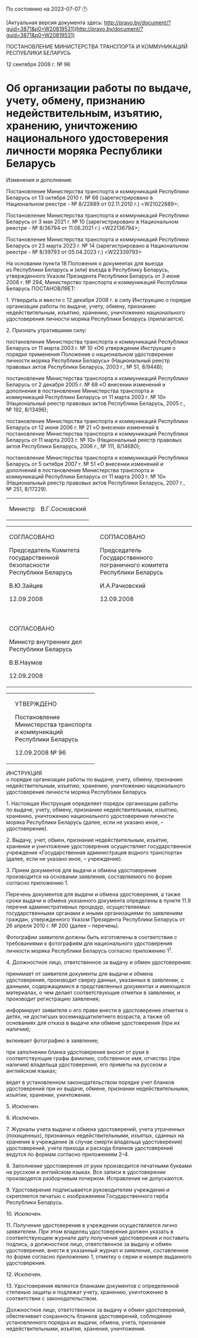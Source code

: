 По состоянию на 2023-07-07 &#x1F550;

[Актуальная версия документа здесь: http://pravo.by/document/?guid=3871&p0=W20819531](http://pravo.by/document/?guid=3871&p0=W20819531)

<p>ПОСТАНОВЛЕНИЕ МИНИСТЕРСТВА ТРАНСПОРТА И КОММУНИКАЦИЙ РЕСПУБЛИКИ БЕЛАРУСЬ</p>
<p>12 сентября 2008 г. № 96</p>
<h1>Об организации работы по выдаче, учету, обмену, признанию недействительным, изъятию, хранению, уничтожению национального удостоверения личности моряка Республики Беларусь</h1>
<p>Изменения и дополнения:</p>
<p>Постановление Министерства транспорта и коммуникаций Республики Беларусь от 13 октября 2010 г. № 66 (зарегистрировано в Национальном реестре - № 8/22889 от 02.11.2010 г.) &lt;W21022889&gt;;</p>
<p>Постановление Министерства транспорта и коммуникаций Республики Беларусь от 3 мая 2021 г. № 10 (зарегистрировано в Национальном реестре - № 8/36794 от 11.06.2021 г.) &lt;W22136794&gt;;</p>
<p>Постановление Министерства транспорта и коммуникаций Республики Беларусь от 23 марта 2023 г. № 14 (зарегистрировано в Национальном реестре - № 8/39793 от 05.04.2023 г.) &lt;W22339793&gt;</p>
<p></p>
<p>На основании пункта 18 Положения о документах для выезда из Республики Беларусь и (или) въезда в Республику Беларусь, утвержденного Указом Президента Республики Беларусь от 3 июня 2008 г. № 294, Министерство транспорта и коммуникаций Республики Беларусь ПОСТАНОВЛЯЕТ:</p>
<p>1. Утвердить и ввести с 12 декабря 2008 г. в силу Инструкцию о порядке организации работы по выдаче, учету, обмену, признанию недействительным, изъятию, хранению, уничтожению национального удостоверения личности моряка Республики Беларусь (прилагается).</p>
<p>2. Признать утратившими силу:</p>
<p>постановление Министерства транспорта и коммуникаций Республики Беларусь от 11 марта 2003 г. № 10 «Об утверждении Инструкции о порядке применения Положения о национальном удостоверении личности моряка Республики Беларусь» (Национальный реестр правовых актов Республики Беларусь, 2003 г., № 51, 8/9448);</p>
<p>постановление Министерства транспорта и коммуникаций Республики Беларусь от 2 декабря 2005 г. № 68 «О внесении изменений и дополнения в постановление Министерства транспорта и коммуникаций Республики Беларусь от 11 марта 2003 г. № 10» (Национальный реестр правовых актов Республики Беларусь, 2005 г., № 192, 8/13496);</p>
<p>постановление Министерства транспорта и коммуникаций Республики Беларусь от 12 июня 2006 г. № 21 «О внесении изменений в постановление Министерства транспорта и коммуникаций Республики Беларусь от 11 марта 2003 г. № 10» (Национальный реестр правовых актов Республики Беларусь, 2006 г., № 111, 8/14680);</p>
<p>постановление Министерства транспорта и коммуникаций Республики Беларусь от 5 октября 2007 г. № 51 «О внесении изменений и дополнений в постановление Министерства транспорта и коммуникаций Республики Беларусь от 11 марта 2003 г. № 10» (Национальный реестр правовых актов Республики Беларусь, 2007 г., № 251, 8/17229).</p>
<p></p>
<table><tr>
<td><p>Министр</p></td>
<td><p>В.Г.Сосновский</p></td>
</tr></table>
<p></p>
<table>
<tr>
<td>
<p>СОГЛАСОВАНО</p>
<p>Председатель Комитета <br>государственной безопасности <br>Республики Беларусь</p>
<p>В.Ю.Зайцев</p>
<p>12.09.2008</p>
</td>
<td>
<p>СОГЛАСОВАНО</p>
<p>Председатель Государственного <br>пограничного комитета <br>Республики Беларусь</p>
<p>И.А.Рачковский</p>
<p>12.09.2008</p>
</td>
</tr>
<tr>
<td><p></p></td>
<td><p></p></td>
</tr>
<tr>
<td>
<p>СОГЛАСОВАНО</p>
<p>Министр внутренних дел <br>Республики Беларусь</p>
<p>В.В.Наумов</p>
<p>12.09.2008</p>
</td>
<td><p></p></td>
</tr>
</table>
<p></p>
<table><tr>
<td><p></p></td>
<td>
<p>УТВЕРЖДЕНО</p>
<p>Постановление <br>Министерства транспорта <br>и коммуникаций <br>Республики Беларусь</p>
<p>12.09.2008 № 96</p>
</td>
</tr></table>
<p>ИНСТРУКЦИЯ<br>о порядке организации работы по выдаче, учету, обмену, признанию недействительным, изъятию, хранению, уничтожению национального удостоверения личности моряка Республики Беларусь</p>
<p>1. Настоящая Инструкция определяет порядок организации работы по выдаче, учету, обмену, признанию недействительным, изъятию, хранению, уничтожению национального удостоверения личности моряка Республики Беларусь (далее, если не указано иное, – удостоверение).</p>
<p>2. Выдачу, учет, обмен, признание недействительным, изъятие, хранение и уничтожение удостоверения осуществляет государственное учреждение «Государственная администрация водного транспорта» (далее, если не указано иное, – учреждение).</p>
<p>3. Прием документов для выдачи и обмена удостоверения производится на основании заявления, составляемого по форме согласно приложению 1.</p>
<p>Перечень документов для выдачи и обмена удостоверения, а также сроки выдачи и обмена указанного документа определены в пункте 11.9 перечня административных процедур, осуществляемых государственными органами и иными организациями по заявлениям граждан, утвержденного Указом Президента Республики Беларусь от 26 апреля 2010 г. № 200 (далее – перечень).</p>
<p>Фотографии заявителя должны быть изготовлены в соответствии с требованиями к фотографиям для национального удостоверения личности моряка Республики Беларусь согласно приложению 1<sup>1</sup>.</p>
<p>4. Должностное лицо, ответственное за выдачу и обмен удостоверения:</p>
<p>принимает от заявителя документы для выдачи и обмена удостоверения, производит сверку данных, указанных в заявлении, с данными, содержащимися в представленных документах и имеющихся материалах, о чем делает соответствующие отметки в заявлении, и производит регистрацию заявления;</p>
<p>информирует заявителя о его праве внести в удостоверение отметки о детях, не достигших восемнадцатилетнего возраста, а также об основаниях для отказа в выдаче или обмене удостоверения (при их наличии);</p>
<p>вклеивает фотографию в заявление;</p>
<p>при заполнении бланка удостоверения вносит от руки в соответствующие графы фамилию, собственное имя, отчество (при наличии) владельца удостоверения, его приметы на русском и английском языках;</p>
<p>ведет в установленном законодательством порядке учет бланков удостоверений при их выдаче, обмене, признании недействительными, изъятии, хранении, уничтожении.</p>
<p>5. Исключен.</p>
<p>6. Исключен.</p>
<p>7. Журналы учета выдачи и обмена удостоверений, учета утраченных (похищенных), признанных недействительными, изъятых, сданных на хранение в учреждение (в случае смерти владельца удостоверения) удостоверений, учета прихода и расхода бланков удостоверений ведутся по формам согласно приложениям 2–4.</p>
<p>8. Заполнение удостоверения от руки производится печатными буквами на русском и английском языках. Все записи в удостоверении производятся разборчивым почерком. Исправления не допускаются.</p>
<p>9. Удостоверение подписывается руководителем учреждения и скрепляется печатью с изображением Государственного герба Республики Беларусь.</p>
<p>10. Исключен.</p>
<p>11. Получение удостоверения в учреждении осуществляется лично заявителем. При этом владелец удостоверения должен указать в соответствующем журнале дату получения удостоверения и поставить подпись, а должностное лицо, ответственное за выдачу и обмен удостоверения, внести в указанный журнал и заявление, составленное по форме согласно приложению 1, отметку о серии и номере выданного удостоверения.</p>
<p>12. Исключен.</p>
<p>13. Удостоверения являются бланками документов с определенной степенью защиты и подлежат учету, хранению, уничтожению в соответствии с законодательством.</p>
<p>Должностное лицо, ответственное за выдачу и обмен удостоверений, обеспечивает сохранность бланков удостоверений, соблюдение установленного порядка их выдачи, обмена, учета, признания недействительными, изъятия, хранения, уничтожения.</p>
<p></p>